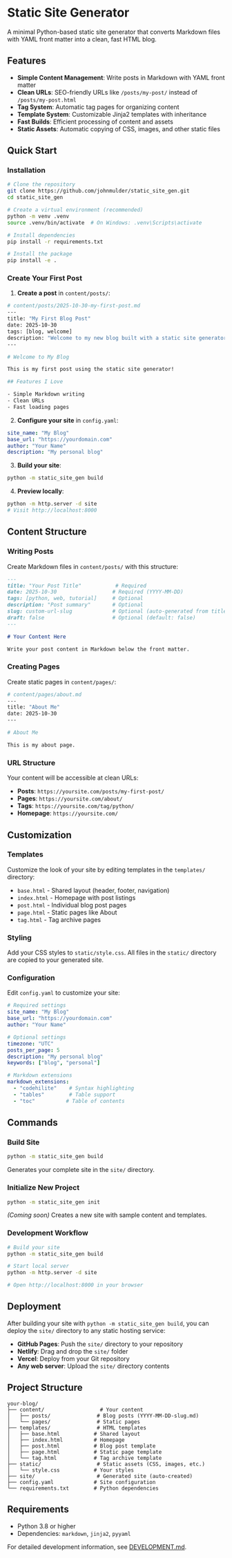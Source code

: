 # Static Site Generator

A minimal Python-based static site generator that converts Markdown files with YAML front matter into a clean, fast HTML blog.

## Features

- **Simple Content Management**: Write posts in Markdown with YAML front matter
- **Clean URLs**: SEO-friendly URLs like `/posts/my-post/` instead of `/posts/my-post.html`
- **Tag System**: Automatic tag pages for organizing content
- **Template System**: Customizable Jinja2 templates with inheritance
- **Fast Builds**: Efficient processing of content and assets
- **Static Assets**: Automatic copying of CSS, images, and other static files

## Quick Start

### Installation

```bash
# Clone the repository
git clone https://github.com/johnmulder/static_site_gen.git
cd static_site_gen

# Create a virtual environment (recommended)
python -m venv .venv
source .venv/bin/activate  # On Windows: .venv\Scripts\activate

# Install dependencies
pip install -r requirements.txt

# Install the package
pip install -e .
```

### Create Your First Post

1. **Create a post** in `content/posts/`:

```bash
# content/posts/2025-10-30-my-first-post.md
---
title: "My First Blog Post"
date: 2025-10-30
tags: [blog, welcome]
description: "Welcome to my new blog built with a static site generator"
---

# Welcome to My Blog

This is my first post using the static site generator!

## Features I Love

- Simple Markdown writing
- Clean URLs
- Fast loading pages
```

2. **Configure your site** in `config.yaml`:

```yaml
site_name: "My Blog"
base_url: "https://yourdomain.com"
author: "Your Name"
description: "My personal blog"
```

3. **Build your site**:

```bash
python -m static_site_gen build
```

4. **Preview locally**:

```bash
python -m http.server -d site
# Visit http://localhost:8000
```

## Content Structure

### Writing Posts

Create Markdown files in `content/posts/` with this structure:

```markdown
---
title: "Your Post Title"           # Required
date: 2025-10-30                  # Required (YYYY-MM-DD)
tags: [python, web, tutorial]     # Optional
description: "Post summary"       # Optional
slug: custom-url-slug             # Optional (auto-generated from title)
draft: false                      # Optional (default: false)
---

# Your Content Here

Write your post content in Markdown below the front matter.
```

### Creating Pages

Create static pages in `content/pages/`:

```bash
# content/pages/about.md
---
title: "About Me"
date: 2025-10-30
---

# About Me

This is my about page.
```

### URL Structure

Your content will be accessible at clean URLs:

- **Posts**: `https://yoursite.com/posts/my-first-post/`
- **Pages**: `https://yoursite.com/about/`
- **Tags**: `https://yoursite.com/tag/python/`
- **Homepage**: `https://yoursite.com/`

## Customization

### Templates

Customize the look of your site by editing templates in the `templates/` directory:

- `base.html` - Shared layout (header, footer, navigation)
- `index.html` - Homepage with post listings
- `post.html` - Individual blog post pages
- `page.html` - Static pages like About
- `tag.html` - Tag archive pages

### Styling

Add your CSS styles to `static/style.css`. All files in the `static/` directory are copied to your generated site.

### Configuration

Edit `config.yaml` to customize your site:

```yaml
# Required settings
site_name: "My Blog"
base_url: "https://yourdomain.com"
author: "Your Name"

# Optional settings
timezone: "UTC"
posts_per_page: 5
description: "My personal blog"
keywords: ["blog", "personal"]

# Markdown extensions
markdown_extensions:
  - "codehilite"    # Syntax highlighting
  - "tables"        # Table support
  - "toc"          # Table of contents
```

## Commands

### Build Site

```bash
python -m static_site_gen build
```

Generates your complete site in the `site/` directory.

### Initialize New Project

```bash
python -m static_site_gen init
```

*(Coming soon)* Creates a new site with sample content and templates.

### Development Workflow

```bash
# Build your site
python -m static_site_gen build

# Start local server
python -m http.server -d site

# Open http://localhost:8000 in your browser
```

## Deployment

After building your site with `python -m static_site_gen build`, you can deploy the `site/` directory to any static hosting service:

- **GitHub Pages**: Push the `site/` directory to your repository
- **Netlify**: Drag and drop the `site/` folder
- **Vercel**: Deploy from your Git repository
- **Any web server**: Upload the `site/` directory contents

## Project Structure

```
your-blog/
├── content/                  # Your content
│   ├── posts/               # Blog posts (YYYY-MM-DD-slug.md)
│   └── pages/               # Static pages
├── templates/               # HTML templates
│   ├── base.html           # Shared layout
│   ├── index.html          # Homepage
│   ├── post.html           # Blog post template
│   ├── page.html           # Static page template
│   └── tag.html            # Tag archive template
├── static/                  # Static assets (CSS, images, etc.)
│   └── style.css           # Your styles
├── site/                    # Generated site (auto-created)
├── config.yaml             # Site configuration
└── requirements.txt        # Python dependencies
```

## Requirements

- Python 3.8 or higher
- Dependencies: `markdown`, `jinja2`, `pyyaml`

For detailed development information, see [DEVELOPMENT.md](DEVELOPMENT.md).

